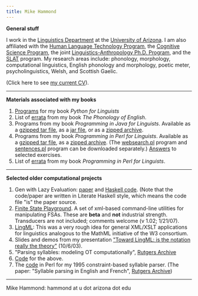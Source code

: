```yaml
---
title: Mike Hammond
---
```


**General stuff**

I work in the [Linguistics Department](http://linguistics.arizona.edu/) at the [University of Arizona](http://www.arizona.edu/). I am also affiliated with the [Human Language Technology Program](https://linguistics.arizona.edu/master-science-human-language-technology-hlt), the [Cognitive Science Program](https://cogsci.arizona.edu), the joint [Linguistics-Anthropology Ph.D. Program](https://linguistics.arizona.edu/content/joint-phd-anthropology-linguistics-also-known-anli-degree), and the [SLAT](http://slat.arizona.edu) program. My research areas include: phonology, morphology, computational linguistics, English phonology and morphology, poetic meter, psycholinguistics, Welsh, and Scottish Gaelic.

(Click here to see [my current CV](http://www.u.arizona.edu/~hammond/cvanon.pdf)).

------------------------------------------------------------------------

**Materials associated with my books**

1.  [Programs](http://www.u.arizona.edu/~hammond/bookcode.zip) for my book *Python for Linguists*
1.  List of [errata](http://www.u.arizona.edu/~hammond/errata.htm) from my book *The Phonology of English*.
1.  Programs from my book *Programming in Java for Linguists*. Available as a [gzipped tar file](http://dingo.sbs.arizona.edu/~hammond/mhw3/mh/javaling/programs.tar.gz), as a [jar file](http://dingo.sbs.arizona.edu/~hammond/mhw3/mh/javaling/programs.jar), or as a [zipped archive](http://dingo.sbs.arizona.edu/~hammond/mhw3/mh/javaling/Programs.zip).
1.  Programs from my book *Programming in Perl for Linguists*. Available as a [gzipped tar file](http://dingo.sbs.arizona.edu/~hammond/perlling/perlprog.tar.gz), as a [zipped archive](http://dingo.sbs.arizona.edu/~hammond/perlling/perlprogs.zip). (The [websearch.pl](http://dingo.sbs.arizona.edu/~hammond/perlling/websearch.txt) program and [sentences.pl](sentences.txt) program can be downloaded separately.) [Answers](http://www.u.arizona.edu/~hammond/perlex.zip) to selected exercises.
1.  List of [errata](http://www.u.arizona.edu/~hammond/perlerrata.html) from my book *Programming in Perl for Linguists*.

------------------------------------------------------------------------

**Selected older computational projects**

1.  Gen with Lazy Evaluation: [paper](http://www.u.arizona.edu/~hammond/lazy.pdf) and [Haskell code](http://www.u.arizona.edu/~hammond/lazy.lhs). (Note that the code/paper are written in Literate Haskell style, which means the code file \"is\" the paper source.
1.  [Finite State Playground](http://www.u.arizona.edu/~hammond/flbi1.02.tar.gz). A set of xml-based command-line utilities for manipulating FSAs. These are **beta** and **not** industrial strength. Transducers are not included; comments welcome (v 1.02; 1/21/07).
1.  [LingML](http://dingo.sbs.arizona.edu/~hammond/lingml/lingml.html): This was a very rough idea for general XML/XSLT applications for linguistics analogous to the MathML initiative of the W3 consortium.
1.  Slides and demos from my presentation [\"Toward LingML: is the notation really the theory\"](http://dingo.sbs.arizona.edu/~hammond/georgia/gindex.html) (10/6/03).
1.  \"Parsing syllables: modeling OT computationally\", [Rutgers Archive](http://roa.rutgers.edu/)
1.  [Code](http://www.u.arizona.edu/~hammond/mhlocweb) for the above.
1.  The [code](http://www.u.arizona.edu/~hammond/sylpars) in Perl for my 1995 constraint-based syllable parser. (The paper: \"Syllable parsing in English and French\", [Rutgers Archive](http://roa.rutgers.edu/))

------------------------------------------------------------------------

Mike Hammond: hammond at u dot arizona dot edu

